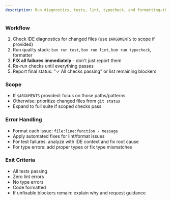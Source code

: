 ```yaml
---
description: Run diagnostics, tests, lint, typecheck, and formatting—then FIX all issues automatically.
---
```


### Workflow
1. Check IDE diagnostics for changed files (use `$ARGUMENTS` to scope if provided)
2. Run quality stack: `bun run test`, `bun run lint`, `bun run typecheck`, formatter
3. **FIX all failures immediately** - don't just report them
4. Re-run checks until everything passes
5. Report final status: "✓ All checks passing" or list remaining blockers

### Scope
- If `$ARGUMENTS` provided: focus on those paths/patterns
- Otherwise: prioritize changed files from `git status`
- Expand to full suite if scoped checks pass

### Error Handling
- Format each issue: `file:line:function - message`
- Apply automated fixes for lint/format issues
- For test failures: analyze with IDE context and fix root cause
- For type errors: add proper types or fix type mismatches

### Exit Criteria
- All tests passing
- Zero lint errors
- No type errors
- Code formatted
- If unfixable blockers remain: explain why and request guidance
